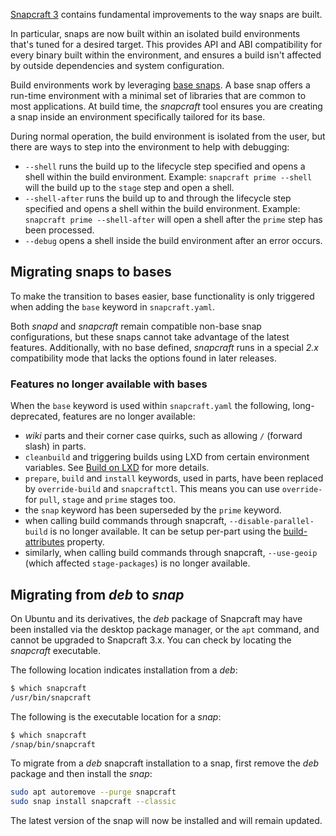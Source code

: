[Snapcraft 3](https://docs.snapcraft.io/snapcraft-release-notes) contains fundamental improvements to the way snaps are built.

In particular, snaps are now built within an isolated build environments that's tuned for a desired target. This provides API and ABI compatibility for every binary built within the environment, and ensures a build isn't affected by outside dependencies and system configuration.

Build environments work by leveraging [base snaps](/t/base-snaps/11198). A base snap offers a run-time environment with a minimal set of libraries that are common to most applications. At build time, the *snapcraft* tool ensures you are creating a snap inside an environment specifically tailored for its base.

During normal operation, the build environment is isolated from the user, but there are ways to step into the environment to help with debugging:

- `--shell`
   runs the build up to the lifecycle step specified and opens a shell within the build environment.
   Example: `snapcraft prime --shell` will the build up to the `stage` step and open a shell.
- `--shell-after`
   runs the build up to and through the lifecycle step specified and opens a shell within the build environment.
   Example: `snapcraft prime --shell-after` will open a shell after the `prime` step has been processed.
- `--debug`
   opens a shell inside the build environment after an error occurs.

## Migrating snaps to bases

To make the transition to bases easier, base functionality is only triggered when adding the `base` keyword in `snapcraft.yaml`.

Both *snapd* and *snapcraft* remain compatible non-base snap configurations, but these snaps cannot take advantage of the latest features. Additionally, with no base defined, *snapcraft* runs in a special *2.x* compatibility mode that lacks the options found in later releases.

### Features no longer available with bases

When the `base` keyword is used within `snapcraft.yaml` the following, long-deprecated, features are no longer available:

- *wiki* parts and their corner case quirks,  such as allowing `/` (forward slash) in parts.
- `cleanbuild` and triggering builds using LXD from certain environment variables. See [Build on LXD](/t/build-on-lxd) for more details.
- `prepare`, `build` and `install` keywords, used in parts, have been replaced by `override-build` and `snapcraftctl`. This means you can use `override-` for `pull`, `stage` and `prime` stages too.
- the `snap` keyword has been superseded by the `prime` keyword.
- when calling build commands through snapcraft, `--disable-parallel-build` is no longer available. It can be setup per-part using the [build-attributes](/t/snapcraft-parts-metadata/8336#heading--build-attributes) property.
- similarly, when calling build commands through snapcraft, `--use-geoip` (which affected `stage-packages`) is no longer available.

## Migrating from *deb* to *snap*

On Ubuntu and its derivatives, the *deb* package of Snapcraft may have been installed via the desktop package manager, or the `apt` command, and cannot be upgraded to Snapcraft 3.x. You can check by locating the *snapcraft* executable.

The following location indicates installation from a *deb*:

```bash
$ which snapcraft
/usr/bin/snapcraft
```

The following is the executable location for a *snap*:

```bash
$ which snapcraft
/snap/bin/snapcraft
```

To migrate from a *deb* snapcraft installation to a snap, first remove the *deb* package and then install the *snap*:

```bash
sudo apt autoremove --purge snapcraft
sudo snap install snapcraft --classic
```

The latest version of the snap will now be installed and will remain updated.